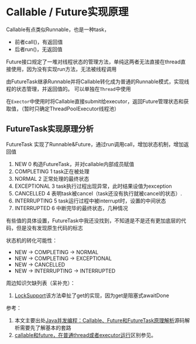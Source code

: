 # Callable / Future实现原理

Callable有点类似Runnable，也是一种task，

* 前者call()，有返回值
* 后者run()，无返回值 

Future接口规定了一堆对线程状态的管理方法，单纯这两者无法直接在thread直接使用，因为没有实现run方法，无法被线程调用 

由FutureTask继承Runnable并将Callable转化成为普通的Runnable模式，实现线程的状态管理，并返回值的。
可以单独在`Thread`中使用

在`Exector`中使用时将Callable直接submit给executor，返回Future管理状态和获取值，（暂时只确定ThreadPoolExecutor线程池）

## FutureTask实现原理分析

FutureTask 实现了Runnable&Future，通过run调用call，增加状态机制，增加返回值

1. NEW          0 构造FutureTask，并对callable内部成员赋值
2. COMPLETING   1 task正在被处理
3. NORMAL       2 正常处理的最终状态
4. EXCEPTIONAL  3 task执行过程出现异常，此时结果设值为exception
5. CANCELLED    4 表明task被cancel（task还没有执行就被cancel的状态）.
6. INTERRUPTING 5 task运行过程中被interrupt时，设置的中间状态
7. INTERRUPTED  6 中断完毕的最终状态，几种情况

有些值的具体设置，FutureTask中我还没找到，不知道是不是还有更加底层的代码，但是没有发现原生代码的标志

状态机的转化可能性：

* NEW -> COMPLETING -> NORMAL
* NEW -> COMPLETING -> EXCEPTIONAL
* NEW -> CANCELLED
* NEW -> INTERRUPTING -> INTERRUPTED

周边知识欠缺列表（呆补充）：

1. [LockSupport](https://www.tuicool.com/articles/MveUNzF)该方法牵扯了get的实现，因为get是阻塞式awaitDone

参考：

1. 本文主要出处[Java并发编程：Callable、Future和FutureTask原理解析](https://blog.csdn.net/codershamo/article/details/51901057)源码解析需要先了解基本的套路
2. [callable和future，在普通thread或者executor运行](https://www.cnblogs.com/dolphin0520/p/3949310.html)区别参见。